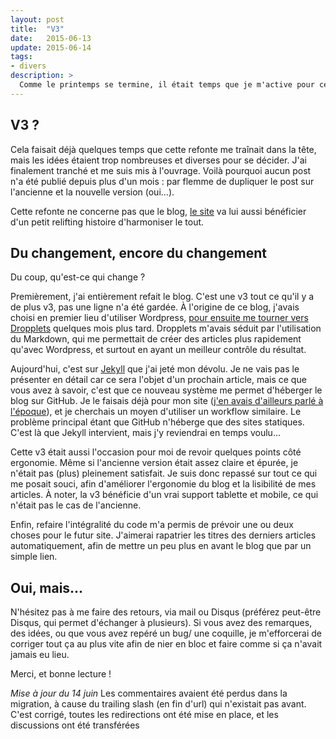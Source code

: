 ```yaml
---
layout: post
title:  "V3"
date:   2015-06-13
update: 2015-06-14
tags:
- divers
description: >
  Comme le printemps se termine, il était temps que je m'active pour cette refonte graphique du blog !
---
```


## V3 ?

Cela faisait déjà quelques temps que cette refonte me traînait dans la tête, mais les idées étaient trop nombreuses et diverses pour se décider.
J'ai finalement tranché et me suis mis à l'ouvrage.
Voilà pourquoi aucun post n'a été publié depuis plus d'un mois : par flemme de dupliquer le post sur l'ancienne et la nouvelle version (oui...).

Cette refonte ne concerne pas que le blog, [le site](http://smarchal.com) va lui aussi bénéficier d'un petit relifting histoire d'harmoniser le tout.

## Du changement, encore du changement

Du coup, qu'est-ce qui change ?

Premièrement, j'ai entièrement refait le blog. C'est une v3 tout ce qu'il y a de plus v3, pas une ligne n'a été gardée.
À l'origine de ce blog, j'avais choisi en premier lieu d'utiliser Wordpress, [pour ensuite me tourner vers Dropplets](https://blog.smarchal.com/peau-neuve/) quelques mois plus tard.
Dropplets m'avais séduit par l'utilisation du Markdown, qui me permettait de créer des articles plus rapidement qu'avec Wordpress, et surtout en ayant un meilleur contrôle du résultat.

Aujourd'hui, c'est sur [Jekyll](jekyllrb.com) que j'ai jeté mon dévolu.
Je ne vais pas le présenter en détail car ce sera l'objet d'un prochain article, mais ce que vous avez à savoir, c'est que ce nouveau système me permet d'héberger le blog sur GitHub.
Je le faisais déjà pour mon site ([j'en avais d'ailleurs parlé à l'époque](https://blog.smarchal.com/heberger-son-site-sur-github/)), et je cherchais un moyen d'utiliser un workflow similaire.
Le problème principal étant que GitHub n'héberge que des sites statiques. C'est là que Jekyll intervient, mais j'y reviendrai en temps voulu...

Cette v3 était aussi l'occasion pour moi de revoir quelques points côté ergonomie.
Même si l'ancienne version était assez claire et épurée, je n'était pas (plus) pleinement satisfait.
Je suis donc repassé sur tout ce qui me posait souci, afin d'améliorer l'ergonomie du blog et la lisibilité de mes articles.
À noter, la v3 bénéficie d'un vrai support tablette et mobile, ce qui n'était pas le cas de l'ancienne.

Enfin, refaire l'intégralité du code m'a permis de prévoir une ou deux choses pour le futur site.
J'aimerai rapatrier les titres des derniers articles automatiquement, afin de mettre un peu plus en avant le blog que par un simple lien.

## Oui, mais...

N'hésitez pas à me faire des retours, via mail ou Disqus (préférez peut-être Disqus, qui permet d'échanger à plusieurs).
Si vous avez des remarques, des idées, ou que vous avez repéré un bug/ une coquille, je m'efforcerai de corriger tout ça au plus vite afin de nier en bloc et faire comme si ça n'avait jamais eu lieu.

Merci, et bonne lecture !

*Mise à jour du 14 juin*
Les commentaires avaient été perdus dans la migration, à cause du trailing slash (en fin d'url) qui n'existait pas avant. C'est corrigé, toutes les redirections ont été mise en place, et les discussions ont été transférées
